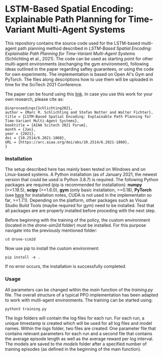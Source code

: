 # LSTM-Based Spatial Encoding: Explainable Path Planning for Time-Variant Multi-Agent Systems 
This repository contains the source code used for the LSTM-based multi-agent path planning method described in *LSTM-Based Spatial Encoding: Explainable Path Planning for Time-Variant Multi-Agent Systems* (Schlichting et al., 2021).
The code can be used as starting point for other multi-agent environments (exchanging the gym environment), following ideas outlined in the paper regarding saftey guarantees, 
or using the code for own experiments. The implementation is based on Open AI's Gym and PyTorch. The files along descriptions how to use them will be uploaded in time for the SciTech 2021 Conference.


The paper can be found using this [link](https://arc.aiaa.org/doi/10.2514/6.2021-1860). In case you use this work for your own research, please cite as:

```
@inproceedings{Schlichting2021,
author = {Marc R. Schlichting and Stefan Notter and Walter Fichter},
title = {LSTM-Based Spatial Encoding: Explainable Path Planning for Time-Variant Multi-Agent Systems},
booktitle = {AIAA Scitech 2021 Forum},
month = {Jan},
year = {2021},
doi = {10.2514/6.2021-1860},
URL = {https://arc.aiaa.org/doi/abs/10.2514/6.2021-1860},
}
```

### Installation
The setup described here has mainly been tested on Windows and on Linux-based systems. A Python installation (as of January 2021, the newest version that could be used is Python 3.8.7) is required. The following Python packages are required (pip is recommended for installation): **numpy** (>=1.19.5), **scipy** (>=1.6.0), **gym** (only basic installation, >=0.18), **PyTorch** (see [here](https://pytorch.org/) for installation notes, CUDA is not used in the implementatin so far, >=1.7.1). Depending on the platform, other packages such as Visual Studio Build Tools (maybe required for gym) need to be installed. Test that all packages are are properly installed before proceding with the next step.

Before beginning with the training of the policy, the custom environment (located in the *drone-sim2d* folder) must be installed. For this purpose navigate into the previously mentioned folder:
```
cd drone-sim2d
```
Now use pip to install the custom environment:
```
pip install -e .
```
If no error occurs, the installation is successfully completed.

### Usage
All parameters can be changed within the *main* function of the *training.py* file. The overall structure of a typical PPO implementation has been adapted to work with mutli-agent environments. The training can be started using:
```
python3 training.py
```
The *logs* folders will contain the log files for each run. For each run, a unique timestamp is created which will be used for all log files and model names. Within the *logs* folder, two files are created: One parameter file that contains relevant parameters for each run and a second file that contains the average episode length as well as the average reward per log interval. The models are saved to the *models* folder after a specified number of training episodes (as defined in the beginning of the main function). 
